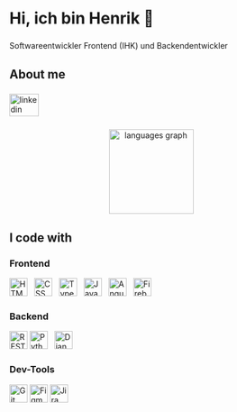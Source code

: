 <h1 align="left">Hi, ich bin Henrik 👋</h1>

###

<p align="left">Softwareentwickler Frontend (IHK) und Backendentwickler</p>

###

<h2 align="left">About me</h2>

###

<div align="left">
  <a href="https://www.linkedin.com/in/henrik-petersen-9b08b3346/" target="_blank">
    <img src="https://raw.githubusercontent.com/maurodesouza/profile-readme-generator/master/src/assets/icons/social/linkedin/default.svg" width="52" height="40" alt="linkedin logo"  />
  </a>
</div>

###

<div align="center">
  <img src="https://github-readme-stats.vercel.app/api/top-langs?username=HPetersen2&locale=en&hide_title=false&layout=compact&card_width=320&langs_count=5&theme=dracula&hide_border=false&order=2" height="150" alt="languages graph"  />
</div>

###

<h2 align="left">I code with</h2>

###

<h3> Frontend</h3>
<p align="left">
  <img src="./assets/skill_icons/html.png" height="32" alt="HTML" style="margin-right:8px;" />
  <img src="./assets/skill_icons/CSS.png" height="32" alt="CSS" style="margin-right:8px;" />
  <img src="./assets/skill_icons/ts.png" height="32" alt="TypeScript" style="margin-right:8px;" />
  <img src="./assets/skill_icons/js.png" height="32" alt="JavaScript" style="margin-right:8px;" />
  <img src="./assets/skill_icons/Angular_new.png" height="32" alt="Angular" style="margin-right:8px;" />
  <img src="./assets/skill_icons/firebase.png" height="32" alt="Firebase" />
</p>

<h3> Backend</h3>
<p align="left">
  <img src="./assets/skill_icons/rest_api.png" height="32" alt="REST API" />
  <img src="./assets/skill_icons/Python.png" height="32" alt="Python" style="margin-right:8px;" />
  <img src="./assets/skill_icons/Django.png" height="32" alt="Django" style="margin-right:8px;" />
</p>

<h3> Dev-Tools</h3>
<p align="left">
  <img src="./assets/skill_icons/git.png" height="32" alt="Git" />
  <img src="./assets/skill_icons/Figma.png" height="32" alt="Figma" />
  <img src="./assets/skill_icons/Jira.png" height="32" alt="Jira" />
</p>

###
